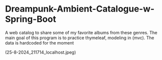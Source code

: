 # Dreampunk-Ambient-Catalogue-w-Spring-Boot
A web catalog to share some of my favorite albums from these genres. The main goal of this program is to practice thymeleaf, modeling in (mvc). The data is hardcoded for the moment

(25-8-2024_211714_localhost.jpeg)
